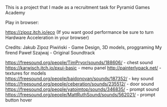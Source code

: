 This is a project that I made as a recruitment task for Pyramid Games Academy

Play in browser:

https://zipoz.itch.io/eco (If you want good performance be sure to turn Hardware Acceleration in your browser)

Credits:
Jakub Zipoz Piwiński - Game Design, 3D models, proggraming
My firend Paweł Szajwaj - Original Soundtrack

https://freesound.org/people/TimPryor/sounds/188606/ - chest sound
https://karwisch.itch.io/pxui-basic - menu panel
http://painterlypack.net/ - textures for models
https://freesound.org/people/baidonovan/sounds/187352/ - key sound
https://freesound.org/people/ceberation/sounds/235512/ - door sound
https://freesound.org/people/yatoimtop/sounds/346835/ - prompt sound
https://freesound.org/people/MattRuthSound/sounds/562021/ - prompt button hover
